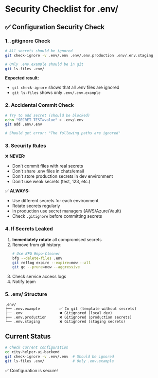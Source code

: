 # Security Checklist for .env/

## ✅ Configuration Security Check

### 1. .gitignore Check

```bash
# All secrets should be ignored
git check-ignore -v .env/.env .env/.env.production .env/.env.staging

# Only .env.example should be in git
git ls-files .env/
```

**Expected result:**
- `git check-ignore` shows that all .env files are ignored
- `git ls-files` shows only `.env/.env.example`

### 2. Accidental Commit Check

```bash
# Try to add secret (should be blocked)
echo "SECRET_TEST=value" > .env/.env
git add .env/.env

# Should get error: "The following paths are ignored"
```

### 3. Security Rules

❌ **NEVER:**
- Don't commit files with real secrets
- Don't share .env files in chats/email
- Don't store production secrets in dev environment
- Don't use weak secrets (test, 123, etc.)

✅ **ALWAYS:**
- Use different secrets for each environment
- Rotate secrets regularly
- In production use secret managers (AWS/Azure/Vault)
- Check `.gitignore` before committing secrets

### 4. If Secrets Leaked

1. **Immediately rotate** all compromised secrets
2. Remove from git history:
   ```bash
   # Use BFG Repo-Cleaner
   bfg --delete-files .env
   git reflog expire --expire=now --all
   git gc --prune=now --aggressive
   ```
3. Check service access logs
4. Notify team

### 5. .env/ Structure

```
.env/
├── .env.example         ✅ In git (template without secrets)
├── .env                 ❌ Gitignored (local dev)
├── .env.production      ❌ Gitignored (production secrets)
└── .env.staging         ❌ Gitignored (staging secrets)
```

## Current Status

```bash
# Check current configuration
cd city-helper-ai-backend
git check-ignore -v .env/.env  # Should be ignored
git ls-files .env/             # Only .env.example
```

✅ Configuration is secure!
